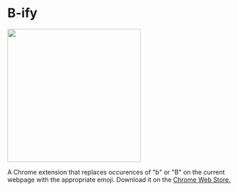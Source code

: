 # B-ify

<img src="https://i.redd.it/s6753mwkxgmz.jpg" width="300" height="300" />

A Chrome extension that replaces occurences of "b" or "B" on the current webpage with the appropriate emoji. Download it on the [Chrome Web Store.](https://chrome.google.com/webstore/detail/b-ify/ijkdkjljgbokflfcmjmipiibdhcfahji?hl=en-US)
